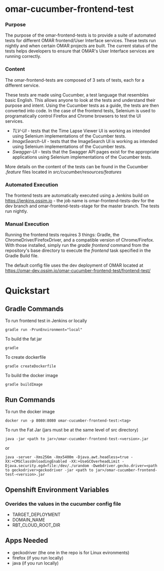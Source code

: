 # omar-cucumber-frontend-test

### Purpose

The purpose of the omar-frontend-tests is to provide a suite of automated tests for different OMAR frontend/User Interface services. These tests run nightly and when certain OMAR projects are built. The current status of the tests helps developers to ensure that OMAR's User Interface services are running correctly.

### Content

The omar-frontend-tests are composed of 3 sets of tests, each for a different service.

These tests are made using Cucumber, a test language that resembles basic English. This allows anyone to look at the tests and understand their purpose and intent. Using the Cucumber tests as a guide, the tests are then converted into code. In the case of the frontend tests, Selenium is used to programatically control Firefox and Chrome browsers to test the UI services.

- *TLV-UI* - tests that the Time Lapse Viewer UI is working as intended using Selenium implementations of the Cucumber tests.
- *ImageSearch-UI* - tests that the ImageSearch UI is working as intended using Selenium implementations of the Cucumber tests.
- *Swagger-UI* - tests that the Swagger API pages exist for the appropriate applications using Selenium implementations of the Cucumber tests.

More details on the content of the tests can be found in the Cucumber *.feature* files located in *src/cucumber/resources/features*

### Automated Execution

The frontend tests are automatically executed using a Jenkins build on https://jenkins.ossim.io - the job name is omar-frontend-tests-dev for the dev branch and omar-frontend-tests-stage for the master branch. The tests run nightly.

### Manual Execution

Running the frontend tests requires 3 things: Gradle, the ChromeDriver/FirefoxDriver, and a compatible version of Chrome/Firefox. With those installed, simply run the *gradle frontend* command from the repository's base directory to execute the *frontend* task specified in the Gradle Build file.

The default config file uses the dev deployment of OMAR located at https://omar-dev.ossim.io/omar-cucumber-frontend-test/frontend-test/

# Quickstart

## Gradle Commands

To run frontend test in Jenkins or locally
 ```
gradle run -PrunEnvironment="local"
 ```

To build the fat jar
 ```
gradle
 ```

To create dockerfile
 ```
gradle createDockerfile
 ```

 To build the docker image
 ```
gradle buildImage
 ```

## Run Commands

To run the docker image
```
docker run -p 8080:8080 omar-cucumber-frontend-test:<tag>
```
To run the Fat Jar (jars must be at the same level of src directory)
```
java -jar <path to jar>/omar-cucumber-frontend-test-<version>.jar
```
or
```
java -server -Xms256m -Xmx5400m -Djava.awt.headless=true -XX:+CMSClassUnloadingEnabled -XX:+UseGCOverheadLimit -Djava.security.egd=file:/dev/./urandom -Dwebdriver.gecko.driver=<path to geckodriver>geckodriver -jar <path to jar>/omar-cucumber-frontend-test-<version>.jar
```

## Openshift Environment Variables
### Overides the values in the cucumber config file
- TARGET_DEPLOYMENT
- DOMAIN_NAME
- RBT_CLOUD_ROOT_DIR

## Apps Needed
- geckodriver (the one in the repo is for Linux evironments)
- firefox (if you run locally)
- java (if you run locally)
